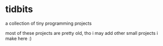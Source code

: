 # tidbits
a collection of tiny programming projects

most of these projects are pretty old, tho i may add other small projects i make here :)
